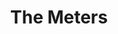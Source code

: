 ---
title: "The Meters"
summary: "Considered by many to be one of the founding fathers of funk, The Meters created a unique sound that lasted through the sixties and seventies and was reborn in the late eighties. Their trademark sound blends funk, blues, and dance grooves with a New Orleans vibe. The history of this native New Orleans band dates back to 1965, when keyboardist & vocalist Art Neville recruited bassist George Porter Jr., drummer Joseph 'Zigaboo' Modeliste and guitarist Leo Nocentelli to form The Meters. They became the house band for and his record label, . In 1969 the Meters released \"Sophisticated Cissy\" and \"Cissy Strut\", both major R&B chart hits. Cyril Neville, Art Neville's brother, joined the band in 1975 as a percussionist and vocalist for three of their albums for Reprise/Warner Brothers. After twelve years and ten studio albums, The Meters disbanded in 1979 due to business problems. The original line-up reformed after an informal jam during the 1989 New Orleans Jazz and Heritage Festival. In 1994, Art Neville and Porter, alongside two new members, were officially christened The , and continued to perform into the next decade."
image: "the-meters.jpg"
apple_music_artist_url: "https://music.apple.com/gb/artist/the-meters/7314214"
---